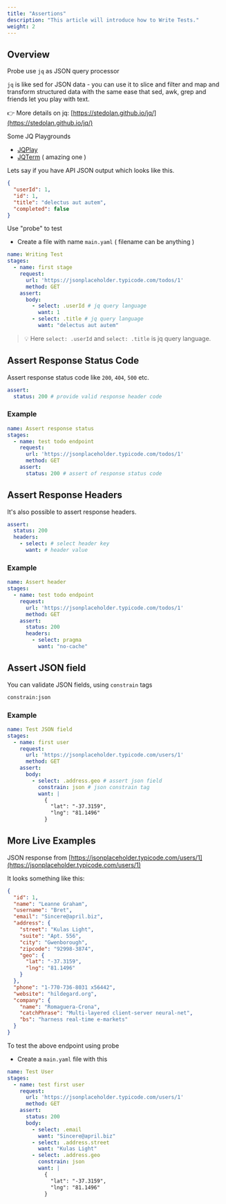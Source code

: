 ```yaml
---
title: "Assertions"
description: "This article will introduce how to Write Tests."
weight: 2
---
```


## Overview

Probe use `jq` as JSON query processor

`jq` is like sed for JSON data - you can use it to slice and filter and map and transform structured data with the same ease that sed, awk, grep and friends let you play with text.

👉 More details on jq: [https://stedolan.github.io/jq/](https://stedolan.github.io/jq/)

Some JQ Playgrounds

* [JQPlay](https://jqplay.org/)
* [JQTerm](https://jqterm.com/?query=.) ( amazing one )

Lets say if you have API JSON output which looks like this.

```json
{
  "userId": 1,
  "id": 1,
  "title": "delectus aut autem",
  "completed": false
}
```

Use "probe" to test

* Create a file with name `main.yaml` ( filename can be anything )

```yaml
name: Writing Test
stages:
  - name: first stage
    request:
      url: 'https://jsonplaceholder.typicode.com/todos/1'
      method: GET
    assert:
      body:
        - select: .userId # jq query language
          want: 1
        - select: .title # jq query language
          want: "delectus aut autem"
```

> 💡 Here `select: .userId` and `select: .title` is jq query language.

## Assert Response Status Code

Assert response status code like `200`, `404`, `500` etc.

```yaml
assert:
  status: 200 # provide valid response header code
```

### Example

```yaml
name: Assert response status
stages:
  - name: test todo endpoint
    request:
      url: 'https://jsonplaceholder.typicode.com/todos/1'
      method: GET
    assert:
      status: 200 # assert of response status code
```

## Assert Response Headers

It's also possible to assert response headers.

```yaml
assert:
  status: 200
  headers:
    - select: # select header key
      want: # header value
```

### Example

```yaml
name: Assert header
stages:
  - name: test todo endpoint
    request:
      url: 'https://jsonplaceholder.typicode.com/todos/1'
      method: GET
    assert:
      status: 200
      headers:
        - select: pragma
          want: "no-cache"
```

## Assert JSON field

You can validate JSON fields, using `constrain` tags

```sh
constrain:json
```

### Example

```yaml
name: Test JSON field
stages:
  - name: first user
    request:
      url: 'https://jsonplaceholder.typicode.com/users/1'
      method: GET
    assert:
      body:
        - select: .address.geo # assert json field
          constrain: json # json constrain tag
          want: |
            {
              "lat": "-37.3159",
              "lng": "81.1496"
            }
```

## More Live Examples

JSON response from [https://jsonplaceholder.typicode.com/users/1](https://jsonplaceholder.typicode.com/users/1)

It looks something like this:

```json
{
  "id": 1,
  "name": "Leanne Graham",
  "username": "Bret",
  "email": "Sincere@april.biz",
  "address": {
    "street": "Kulas Light",
    "suite": "Apt. 556",
    "city": "Gwenborough",
    "zipcode": "92998-3874",
    "geo": {
      "lat": "-37.3159",
      "lng": "81.1496"
    }
  },
  "phone": "1-770-736-8031 x56442",
  "website": "hildegard.org",
  "company": {
    "name": "Romaguera-Crona",
    "catchPhrase": "Multi-layered client-server neural-net",
    "bs": "harness real-time e-markets"
  }
}
```

To test the above endpoint using probe

* Create a `main.yaml` file with this

```yaml
name: Test User
stages:
  - name: test first user
    request:
      url: 'https://jsonplaceholder.typicode.com/users/1'
      method: GET
    assert:
      status: 200
      body:
        - select: .email
          want: "Sincere@april.biz"
        - select: .address.street
          want: "Kulas Light"
        - select: .address.geo
          constrain: json
          want: |
            {
              "lat": "-37.3159",
              "lng": "81.1496"
            }
```
